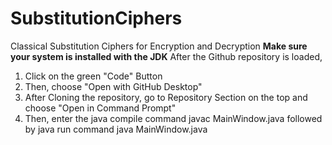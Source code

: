 # SubstitutionCiphers
Classical Substitution Ciphers for Encryption and Decryption ​
**Make sure your system is installed with the JDK**
After the Github repository is loaded,
1. Click on the green "Code" Button
2. Then, choose "Open with GitHub Desktop"
3. After Cloning the repository, go to Repository Section on the top and choose "Open in Command Prompt"
4. Then, enter the java compile command javac MainWindow.java followed by java run command java MainWindow.java 
